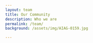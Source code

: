 ```yaml
---
layout: team
title: Our Community
description: Who we are
permalink: /team/
background: /assets/img/AIAG-0159.jpg

---
```



